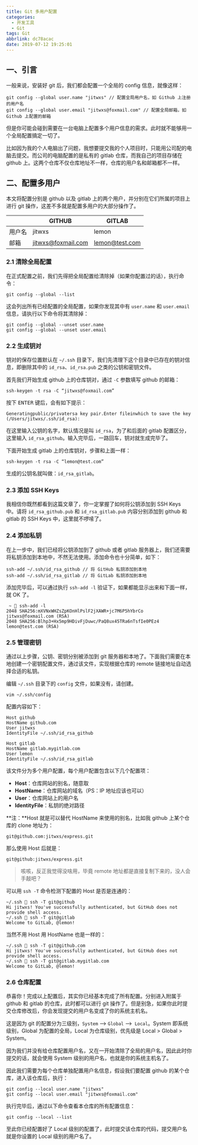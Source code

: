 ```yaml
---
title: Git 多用户配置
categories:
  - 开发工具
  - Git
tags: Git
abbrlink: dc78acac
date: 2019-07-12 19:25:01
---
```


## 一、引言

一般来说，安装好 git 后，我们都会配置一个全局的 config 信息，就像这样：

```shell
git config --global user.name "jitwxs" // 配置全局用户名，如 Github 上注册的用户名
git config --global user.email "jitwxs@foxmail.com" // 配置全局邮箱，如 Github 上配置的邮箱
```

但是你可能会碰到需要在一台电脑上配置多个用户信息的需求。此时就不能够用一个全局配置搞定一切了。

比如因为我的个人电脑出了问题，我想要提交我的个人项目时，只能用公司配的电脑去提交。而公司的电脑配置的是私有的 gitlab 仓库，而我自己的项目存储在 github 上。这两个仓库不仅仓库地址不一样，仓库的用户名和邮箱都不一样。

## 二、配置多用户

本文将配置分别是 github 以及 gitlab 上的两个用户，并分别在它们所属的项目上进行 git 操作，这差不多就是配置多用户的大部分操作了。

|        | GITHUB             | GITLAB         |
| ------ | ------------------ | -------------- |
| 用户名 | jitwxs             | lemon          |
| 邮箱   | jitwxs@foxmail.com | lemon@test.com |

### 2.1 清除全局配置

在正式配置之前，我们先得把全局配置给清除掉（如果你配置过的话），执行命令：

```shell
git config --global --list
```

这会列出所有已经配置的全局配置，如果你发现其中有 `user.name` 和 `user.email` 信息，请执行以下命令将其清除掉：

```shell
git config --global --unset user.name
git config --global --unset user.email
```

### 2.2 生成钥对

钥对的保存位置默认在 `~/.ssh` 目录下，我们先清理下这个目录中已存在的钥对信息，即删除其中的 `id_rsa`、`id_rsa.pub` 之类的公钥和密钥文件。

首先我们开始生成 github 上的仓库钥对，通过 `-C` 参数填写 github 的邮箱：

```shell
ssh-keygen -t rsa -C “jitwxs@foxmail.com”
```

按下 <kbd>ENTER</kbd> 键后，会有如下提示：

```shell
Generatingpublic/privatersa key pair.Enter fileinwhich to save the key (/Users/jitwxs/.ssh/id_rsa):
```

在这里输入公钥的名字，默认情况是叫 `id_rsa`，为了和后面的 gitlab 配置区分，这里输入 `id_rsa_github`。输入完毕后，一路回车，钥对就生成完毕了。

下面开始生成 gitlab 上的仓库钥对，步骤和上面一样：

```shell
ssh-keygen -t rsa -C “lemon@test.com”
```

生成的公钥名就叫做：`id_rsa_gitlab`。

### 2.3 添加 SSH Keys

我相信你既然都看到这篇文章了，你一定掌握了如何将公钥添加到 SSH Keys 中。请将 `id_rsa_github.pub` 和 `id_rsa_gitlab.pub` 内容分别添加到 github 和 gitlab 的 SSH Keys 中，这里就不啰嗦了。

### 2.4 添加私钥

在上一步中，我们已经将公钥添加到了 github 或者 gitlab 服务器上，我们还需要将私钥添加到本地中，不然无法使用。添加命令也十分简单，如下：

```shell
ssh-add ~/.ssh/id_rsa_github // 将 GitHub 私钥添加到本地
ssh-add ~/.ssh/id_rsa_gitlab // 将 GitLab 私钥添加到本地
```

添加完毕后，可以通过执行 `ssh-add -l` 验证下，如果都能显示出来和下面一样，就 OK 了。

```shell
 ~  ssh-add -l
2048 SHA256:mXVNxWHZsZpKOnHlPslF2jXAWR+jc7M6P5hYbrCo jitwxs@foxmail.com (RSA)
2048 SHA256:Blhp3+Hx5mp9HDivFjDuwc/PaQ8ux45TRa6nTsfIe0PEz4 lemon@test.com (RSA)
```

### 2.5 管理密钥

通过以上步骤，公钥、密钥分别被添加到 git 服务器和本地了。下面我们需要在本地创建一个密钥配置文件，通过该文件，实现根据仓库的 remote 链接地址自动选择合适的私钥。

编辑 `~/.ssh` 目录下的 `config` 文件，如果没有，请创建。

```shell
vim ~/.ssh/config
```

配置内容如下：

```shell
Host github
HostName github.com
User jitwxs
IdentityFile ~/.ssh/id_rsa_github

Host gitlab
HostName gitlab.mygitlab.com
User lemon
IdentityFile ~/.ssh/id_rsa_gitlab
```

该文件分为多个用户配置，每个用户配置包含以下几个配置项：

- **Host**：仓库网站的别名，随意取
- **HostName**：仓库网站的域名（PS：IP 地址应该也可以）
- **User**：仓库网站上的用户名
- **IdentityFile**：私钥的绝对路径

**注：**Host 就是可以替代 HostName 来使用的别名，比如我 github 上某个仓库的 clone 地址为：

```shell
git@github.com:jitwxs/express.git
```

那么使用 Host 后就是：

```shell
git@github:jitwxs/express.git
```

> 咳咳，反正我觉得没啥用，毕竟 remote 地址都是直接复制下来的，没人会手敲吧？

可以用 `ssh -T` 命令检测下配置的 Host 是否是连通的：

```shell
~/.ssh  ssh -T git@github
Hi jitwxs! You've successfully authenticated, but GitHub does not provide shell access.
~/.ssh  ssh -T git@gitlab
Welcome to GitLab, @lemon!
```

当然不用 Host 用 HostName 也是一样的：

```shell
~/.ssh  ssh -T git@github.com
Hi jitwxs! You've successfully authenticated, but GitHub does not provide shell access.
~/.ssh  ssh -T git@gitlab.mygitlab.com
Welcome to GitLab, @lemon!
```

### 2.6 仓库配置

恭喜你！完成以上配置后，其实你已经基本完成了所有配置。分别进入附属于 github 和 gitlab 的仓库，此时都可以进行 git 操作了。但是别急，如果你此时提交仓库修改后，你会发现提交的用户名变成了你的系统主机名。

这是因为 git 的配置分为三级别，`System` —> `Global` —>` Local`。System 即系统级别，Global 为配置的全局，Local 为仓库级别，优先级是 Local > Global > System。

因为我们并没有给仓库配置用户名，又在一开始清除了全局的用户名，因此此时你提交的话，就会使用 System 级别的用户名，也就是你的系统主机名了。

因此我们需要为每个仓库单独配置用户名信息，假设我们要配置 github 的某个仓库，进入该仓库后，执行：

```shell
git config --local user.name "jitwxs"
git config --local user.email "jitwxs@foxmail.com"
```

执行完毕后，通过以下命令查看本仓库的所有配置信息：

```shell
git config --local --list
```

至此你已经配置好了 Local 级别的配置了，此时提交该仓库的代码，提交用户名就是你设置的 Local 级别的用户名了。
